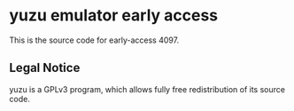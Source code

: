 yuzu emulator early access
=============

This is the source code for early-access 4097.

## Legal Notice

yuzu is a GPLv3 program, which allows fully free redistribution of its source code.